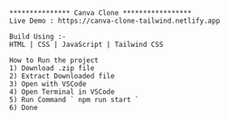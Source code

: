             *************** Canva Clone *****************
            Live Demo : https://canva-clone-tailwind.netlify.app

            Build Using :-
            HTML | CSS | JavaScript | Tailwind CSS

            How to Run the project
            1) Download .zip file
            2) Extract Downloaded file
            3) Open with VSCode 
            4) Open Terminal in VSCode
            5) Run Command ` npm run start `
            6) Done
